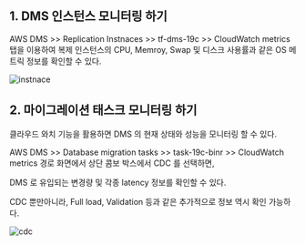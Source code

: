 ## 1. DMS 인스턴스 모니터링 하기 ##

AWS DMS >> Replication Instnaces >> tf-dms-19c >> CloudWatch metrics 탭을 이용하여 복제 인스턴스의 CPU, Memroy, Swap 및 디스크 사용률과 같은 OS 메트릭 정보를 확인할 수 있다. 

![instnace](https://github.com/gnosia93/postgres-terraform/blob/main/dms/images/dms-monitoring-instance.png)




## 2. 마이그레이션 태스크 모니터링 하기 ##

클라우드 와치 기능을 활용하면 DMS 의 현재 상태와 성능을 모니터링 할 수 있다.

AWS DMS >> Database migration tasks >> task-19c-binr >> CloudWatch metrics 경로 화면에서 상단 콤보 박스에서 CDC 를 선택하면,

DMS 로 유입되는 변경량 및 각종 latency 정보를 확인할 수 있다. 

CDC 뿐만아니라, Full load, Validation 등과 같은 추가적으로 정보 역시 확인 가능하다. 

![cdc](https://github.com/gnosia93/postgres-terraform/blob/main/dms/images/dms-monitoring-cdc.png)



